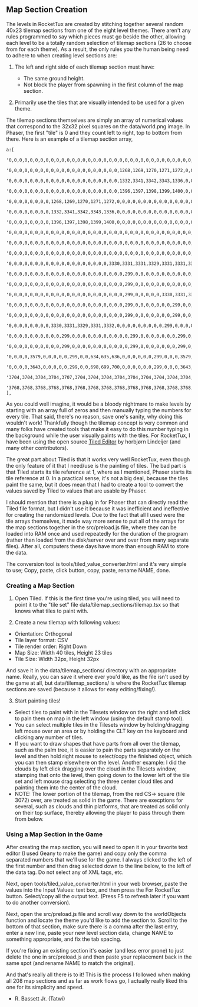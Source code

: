 ## Map Section Creation

The levels in RocketTux are created by stitching together several random 40x23 tilemap sections from one of the eight level themes. There aren't any rules programmed to say which pieces must go beside the other, allowing each level to be a totally random selection of tilemap sections (26 to choose from for each theme). As a result, the only rules you the human being need to adhere to when creating level sections are:

1. The left and right side of each tilemap section must have:  
	- The same ground height.  
	- Not block the player from spawning in the first column of the map section.  
	
2. Primarily use the tiles that are visually intended to be used for a given theme.  

The tilemap sections themselves are simply an array of numerical values that correspond to the 32x32 pixel squares on the data/world.png image. In Phaser, the first "tile" is 0 and they count left to right, top to bottom from there. Here is an example of a tilemap section array,  

```js:
a:[
	'0,0,0,0,0,0,0,0,0,0,0,0,0,0,0,0,0,0,0,0,0,0,0,0,0,0,0,0,0,0,0,0,0,0,0,0,0,0,0,0,',
	'0,0,0,0,0,0,0,0,0,0,0,0,0,0,0,0,0,0,0,0,0,1268,1269,1270,1271,1272,0,0,0,0,0,0,0,0,0,0,0,0,0,0,',
	'0,0,0,0,0,0,0,0,0,0,0,0,0,0,0,0,0,0,0,0,0,1332,3341,3342,3343,1336,0,0,0,0,0,0,0,0,0,1268,1269,1270,1271,1272,',
	'0,0,0,0,0,0,0,0,0,0,0,0,0,0,0,0,0,0,0,0,0,1396,1397,1398,1399,1400,0,0,0,0,0,0,0,0,0,1332,3341,3342,3343,1336,',
	'0,0,0,0,0,0,0,0,1268,1269,1270,1271,1272,0,0,0,0,0,0,0,0,0,0,0,0,0,0,0,0,0,0,0,0,0,0,1396,1397,1398,1399,1400,',
	'0,0,0,0,0,0,0,0,1332,3341,3342,3343,1336,0,0,0,0,0,0,0,0,0,0,0,0,0,0,0,0,0,0,0,0,0,0,0,0,0,0,0,',
	'0,0,0,0,0,0,0,0,1396,1397,1398,1399,1400,0,0,0,0,0,0,0,0,0,0,0,0,0,0,0,0,0,0,0,0,0,0,0,0,0,0,0,',
	'0,0,0,0,0,0,0,0,0,0,0,0,0,0,0,0,0,0,0,0,0,0,0,0,0,0,0,0,0,0,0,0,0,0,0,0,0,0,0,0,',
	'0,0,0,0,0,0,0,0,0,0,0,0,0,0,0,0,0,0,0,0,0,0,0,0,0,0,0,0,0,0,0,0,0,0,0,0,0,0,0,0,',
	'0,0,0,0,0,0,0,0,0,0,0,0,0,0,0,0,0,0,0,0,0,0,0,0,0,0,0,0,0,0,0,0,0,0,0,0,0,0,0,0,',
	'0,0,0,0,0,0,0,0,0,0,0,0,0,0,0,0,0,0,0,3330,3331,3331,3329,3331,3331,3332,0,0,0,0,0,0,0,0,0,0,0,0,0,0,',
	'0,0,0,0,0,0,0,0,0,0,0,0,0,0,0,0,0,0,0,0,0,0,299,0,0,0,0,0,0,0,0,0,0,0,0,0,0,0,0,0,',
	'0,0,0,0,0,0,0,0,0,0,0,0,0,0,0,0,0,0,0,0,0,0,299,0,0,0,0,0,0,0,0,0,0,0,0,0,0,0,0,0,',
	'0,0,0,0,0,0,0,0,0,0,0,0,0,0,0,0,0,0,0,0,0,0,299,0,0,0,0,0,3330,3331,3329,3331,3332,0,0,0,0,0,0,0,',
	'0,0,0,0,0,0,0,0,0,0,0,0,0,0,0,0,0,0,0,0,0,0,299,0,0,0,0,0,0,0,299,0,0,0,0,0,0,0,0,0,',
	'0,0,0,0,0,0,0,0,0,0,0,0,0,0,0,0,0,0,0,0,0,0,299,0,0,0,0,0,0,0,299,0,0,0,0,0,0,0,0,0,',
	'0,0,0,0,0,0,0,0,3330,3331,3329,3331,3332,0,0,0,0,0,0,0,0,0,299,0,0,0,0,0,0,0,299,0,0,0,0,0,0,0,0,0,',
	'0,0,0,0,0,0,0,0,0,0,299,0,0,0,0,0,0,0,0,0,0,0,299,0,0,0,0,0,0,0,299,0,0,0,0,0,0,0,0,0,',
	'0,0,0,0,0,0,0,0,0,0,299,0,0,0,0,0,0,0,0,0,0,0,299,0,0,0,0,0,0,0,299,0,0,0,0,0,0,0,0,0,',
	'0,0,0,0,3579,0,0,0,0,0,299,0,0,634,635,636,0,0,0,0,0,0,299,0,0,0,3579,0,0,0,299,0,0,0,0,0,0,0,0,0,',
	'0,0,0,0,3643,0,0,0,0,0,299,0,0,698,699,700,0,0,0,0,0,0,299,0,0,0,3643,0,0,0,299,0,0,0,0,0,0,0,0,0,',
	'3704,3704,3704,3704,3707,3704,3704,3704,3704,3704,3704,3704,3704,3704,3704,3704,3704,3704,3704,3704,3704,3704,3704,3704,3704,3704,3707,3704,3704,3704,3704,3704,3704,3704,3704,3704,3704,3704,3704,3704,',
	'3768,3768,3768,3768,3768,3768,3768,3768,3768,3768,3768,3768,3768,3768,3768,3768,3768,3768,3768,3768,3768,3768,3768,3768,3768,3768,3768,3768,3768,3768,3768,3768,3768,3768,3768,3768,3768,3768,3768,3768,'
],
```  

As you could well imagine, it would be a bloody nightmare to make levels by starting with an array full of zeros and then manually typing the numbers for every tile. That said, there's no reason, save one's sanity, why doing this wouldn't work! Thankfully though the tilemap concept is very common and many folks have created tools that make it easy to do this number typing in the background while the user visually paints with the tiles. For RocketTux, I have been using the open source [Tiled Editor](https://www.mapeditor.org/) by horbjørn Lindeijer (and many other contributors).  

The great part about Tiled is that it works very well RocketTux, even though the only feature of it that I need/use is the painting of tiles. The bad part is that Tiled starts its tile reference at 1, where as I mentioned, Phaser starts its tile reference at 0. In a practical sense, it's not a big deal, because the tiles paint the same, but it does mean that I had to create a tool to convert the values saved by Tiled to values that are usable by Phaser.  

I should mention that there is a plug in for Phaser that can directly read the Tiled file format, but I didn't use it because it was inefficient and ineffective for creating the randomized levels. Due to the fact that all I used were the tile arrays themselves, it made way more sense to put all of the arrays for the map sections together in the src/preload.js file, where they can be loaded into RAM once and used repeatedly for the duration of the program (rather than loaded from the disk/server over and over from many separate files). After all, computers these days have more than enough RAM to store the data.  

The conversion tool is tools/tiled_value_converter.html and it's very simple to use; Copy, paste, click button, copy, paste, rename NAME, done.  


### Creating a Map Section
1. Open Tiled. If this is the first time you're using tiled, you will need to point it to the "tile set" file data/tilemap_sections/tilemap.tsx so that knows what tiles to paint with.  

2. Create a new tilemap with following values:  
- Orientation: Orthogonal  
- Tile layer format: CSV  
- Tile render order: Right Down  
- Map Size: Width 40 tiles, Height 23 tiles  
- Tile Size: Width 32px, Height 32px  

And save it in the data/tilemap_sections/ directory with an appropriate name. Really, you can save it where ever you'd like, as the file isn't used by the game at all, but data/tilemap_sections/ is where the RocketTux tilemap sections are saved (because it allows for easy editing/fixing!).  

3. Start painting tiles!
- Select tiles to paint with in the Tilesets window on the right and left click to pain them on map in the left window (using the default stamp tool).  
- You can select multiple tiles in the Tilesets window by holding/dragging left mouse over an area or by holding the CLT key on the keyboard and clicking any number of tiles.  
- If you want to draw shapes that have parts from all over the tilemap, such as the palm tree, it is easier to pain the parts separately on the level and then hold right mouse to select/copy the finished object, which you can then stamp elsewhere on the level. Another example: I did the clouds by left click dragging over the cloud in the Tilesets window, stamping that onto the level, then going down to the lower left of the tile set and left mouse drag selecting the three center cloud tiles and painting them into the center of the cloud.  
- NOTE: The lower portion of the tilemap, from the red CS-> square (tile 3072) over, are treated as solid in the game. There are execptions for several, such as clouds and thin platforms, that are treated as solid only on their top surface, thereby allowing the player to pass through them from below.  

 
### Using a Map Section in the Game

After creating the map section, you will need to open it in your favorite text editor (I used Geany to make the game) and copy only the comma separated numbers that we'll use for the game. I always clicked to the left of the first number and then drag selected down to the line below, to the left of the data tag. Do not select any of XML tags, etc.  

Next, open tools/tiled_value_converter.html in your web browser, paste the values into the Input Values: text box, and then press the For RocketTux button. Select/copy all the output text. (Press F5 to refresh later if you want to do another conversion).  

Next, open the src/preload.js file and scroll way down to the worldObjects function and locate the theme you'd like to add the section to. Scroll to the bottom of that section, make sure there is a comma after the last entry, enter a new line, paste your new level section data, change NAME to something appropriate, and fix the tab spacing.  

If you're fixing an existing section it's easier (and less error prone) to just delete the one in src/preload.js and then paste your replacement back in the same spot (and rename NAME to match the original).  

And that's really all there is to it! This is the process I followed when making all 208 map sections and as far as work flows go, I actually really liked this one for its simplicity and speed.  

- R. Bassett Jr. (Tatwi)  